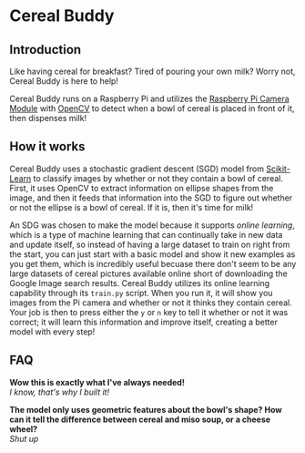 # Cereal Buddy

## Introduction
Like having cereal for breakfast? Tired of pouring your own milk? Worry not, Cereal Buddy is here to help!

Cereal Buddy runs on a Raspberry Pi and utilizes the [Raspberry Pi Camera Module](https://www.raspberrypi.org/products/camera-module-v2/) with [OpenCV](https://opencv.org/) to detect when a bowl of cereal is placed in front of it, then dispenses milk!

## How it works
Cereal Buddy uses a stochastic gradient descent (SGD) model from [Scikit-Learn](https://scikit-learn.org/) to classify images by whether or not they contain a bowl of cereal. First, it uses OpenCV to extract information on ellipse shapes from the image, and then it feeds that information into the SGD to figure out whether or not the ellipse is a bowl of cereal. If it is, then it's time for milk!

An SDG was chosen to make the model because it supports *online learning*, which is a type of machine learning that can continually take in new data and update itself, so instead of having a large dataset to train on right from the start, you can just start with a basic model and show it new examples as you get them, which is incredibly useful becuase there don't seem to be any large datasets of cereal pictures available online short of downloading the Google Image search results. Cereal Buddy utilizes its online learning capability through its `train.py` script. When you run it, it will show you images from the Pi camera and whether or not it thinks they contain cereal. Your job is then to press either the `y` or `n` key to tell it whether or not it was correct; it will learn this information and improve itself, creating a better model with every step!

## FAQ
**Wow this is exactly what I've always needed!**  
*I know, that's why I built it!*

**The model only uses geometric features about the bowl's shape? How can it tell the difference between cereal and miso soup, or a cheese wheel?**  
*Shut up*
